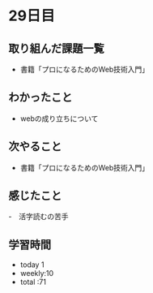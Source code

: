 # 29日目
## 取り組んだ課題一覧
- 書籍「プロになるためのWeb技術入門」
## わかったこと
- webの成り立ちについて
## 次やること
- 書籍「プロになるためのWeb技術入門」
## 感じたこと
-　活字読むの苦手
## 学習時間
- today 1
- weekly:10
- total :71
